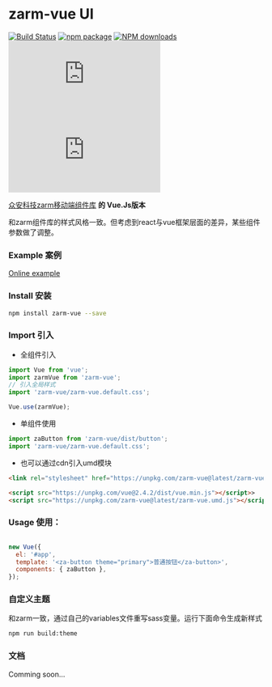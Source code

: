 # zarm-vue UI
[![Build Status](https://www.travis-ci.org/ZhonganTechENG/zarm-vue.svg?branch=master)](https://www.travis-ci.org/ZhonganTechENG/zarm-vue)
[![npm package](https://img.shields.io/npm/v/zarm-vue.svg)](https://www.npmjs.org/package/zarm-vue)
[![NPM downloads](http://img.shields.io/npm/dm/zarm-vue.svg)](https://npmjs.org/package/zarm-vue)
![JS gzip size](http://img.badgesize.io/https://unpkg.com/zarm-vue/zarm-vue.umd.js?compression=gzip&label=gzip%20size:%20JS)
![CSS gzip size](http://img.badgesize.io/https://unpkg.com/zarm-vue/zarm-vue.default.css?compression=gzip&label=gzip%20size:%20CSS)

  [众安科技zarm移动端组件库](https://github.com/ZhonganTechENG/zarm) **的 Vue.Js版本**

  和zarm组件库的样式风格一致。但考虑到react与vue框架层面的差异，某些组件参数做了调整。

### Example 案例

[Online example](https://zhongantecheng.github.io/zarm-vue/)
### Install 安装

```bash
npm install zarm-vue --save
```

### Import 引入

- 全组件引入

```javascript
import Vue from 'vue';
import zarmVue from 'zarm-vue';
// 引入全局样式
import 'zarm-vue/zarm-vue.default.css';

Vue.use(zarmVue);
```

- 单组件使用
```javascript
import zaButton from 'zarm-vue/dist/button';
import 'zarm-vue/zarm-vue.default.css';
```


- 也可以通过cdn引入umd模块
```html
<link rel="stylesheet" href="https://unpkg.com/zarm-vue@latest/zarm-vue.default.css">

<script src="https://unpkg.com/vue@2.4.2/dist/vue.min.js"></script>>
<script src="https://unpkg.com/zarm-vue@latest/zarm-vue.umd.js"></script>
```

### Usage 使用：

  ```javascript

  new Vue({
    el: '#app',
    template: '<za-button theme="primary">普通按钮</za-button>',
    components: { zaButton },
  });
  ```

### 自定义主题
和zarm一致，通过自己的variables文件重写sass变量。运行下面命令生成新样式
```bash
npm run build:theme
```
### 文档

Comming soon...
